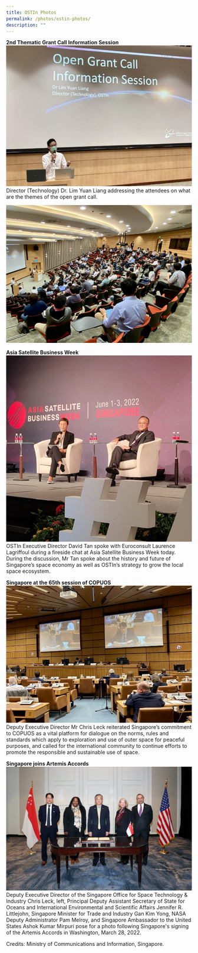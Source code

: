 ```yaml
---
title: OSTIn Photos
permalink: /photos/ostin-photos/
description: ""
---
```

**2nd Thematic Grant Call Information Session**
![GrantCallOpening](/images/Social%20Media%20Photos/Grant%20Call%20Info%20Session%201.png)
Director (Technology) Dr. Lim Yuan Liang addressing the attendees on what are the themes of the open grant call.

![GrantCallOpening2](/images/Social%20Media%20Photos/Grant%20Call%20Info%20Session%202.png)

**Asia Satellite Business Week**
![ASBW](/images/Social%20Media%20Photos/Fireside%20chat%20Asia%20Satellite%20Business.png)
OSTIn Executive Director David Tan spoke with Euroconsult Laurence Lagriffoul during a fireside chat at Asia Satellite Business Week today. During the discussion, Mr Tan spoke about the history and future of Singapore’s space economy as well as OSTIn’s strategy to grow the local space ecosystem.

**Singapore at the 65th session of COPUOS**
![65copuos](/images/Social%20Media%20Photos/65th%20COPUOS.png)
Deputy Executive Director Mr Chris Leck reiterated Singapore’s commitment to COPUOS as a vital platform for dialogue on the norms, rules and standards which apply to exploration and use of outer space for peaceful purposes, and called for the international community to continue efforts to promote the responsible and sustainable use of space.

**Singapore joins Artemis Accords**
![Artemis Signing](/images/Social%20Media%20Photos/Artemis-signing.jpg)
Deputy Executive Director of the Singapore Office for Space Technology & Industry Chris Leck, left, Principal Deputy Assistant Secretary of State for Oceans and International Environmental and Scientific Affairs Jennifer R. Littlejohn, Singapore Minister for Trade and Industry Gan Kim Yong, NASA Deputy Administrator Pam Melroy, and Singapore Ambassador to the United States Ashok Kumar Mirpuri pose for a photo following Singapore's signing of the Artemis Accords in Washington, March 28, 2022.

Credits: Ministry of Communications and Information, Singapore.